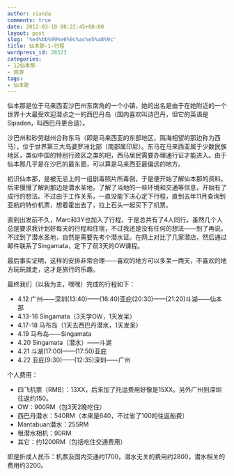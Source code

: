 ```yaml
---
author: xianda
comments: true
date: 2012-03-18 08:22:45+00:00
layout: post
slug: '%e4%bb%99%e6%9c%ac%e5%a8%9c'
title: 仙本那-1-行程
wordpress_id: 28323
categories:
- 12仙本那
- 旅游
tags:
- 仙本那
---
```


仙本那是位于马来西亚沙巴州东南角的一个小镇，她的出名是由于在她附近的一个世界十大最受欢迎潜点之一的西巴丹岛（国内喜欢叫诗巴丹，但它的英语是Sipadan，叫西巴丹更合适）。

沙巴州和砂劳越州合称东马（即是马来西亚的东部地区，隔海相望的那边称为西马），位于世界第三大岛婆罗洲北部（南部属印尼）。东马在马来西亚属于少数民族地区，类似中国的特别行政区之类的吧，西马居民需要办理通行证才能进入。由于仙本那几乎是在沙巴的最东面，可以算是马来西亚最偏远的地方。

初识仙本那，是被无忌上的一组剧毒照片所毒倒，于是便开始了解仙本那的资料。后来慢慢了解到那边是潜水圣地，了解了当地的一些环境和交通等信息，开始有了成行的想法。不过由于工作关系，一直没能下决心定下行程，直到去年11月查询到亚航的特价机票，想着霍出去了，拉上石头一起买下了机票。

直到出发前不久，Marc和3Y也加入了行程，于是总共有了4人同行。虽然几个人总是要求我计划好每天的行程和住宿，不过我还是没有任何的想法——到了再说。不过到了潜水圣地，自然是需要先考个潜水证。在网上对比了几家潜店，然后通过邮件联系了Singamata，定下了前3天的OW课程。

最后事实证明，这样的安排非常合理——喜欢的地方可以多呆一两天，不喜欢的地方玩玩就走，这才是旅行的乐趣。

最终我们（以我为主，嘿嘿）完成的行程如下：

  * 4.12 广州——深圳(13:40)——(16:40)亚庇(20:30)——(21:20)斗湖——仙本那  
  * 4.13-16 Singamata（3天学OW，1天发呆）  
  * 4.17-18 马布岛（1天去西巴丹潜水，1天发呆）  
  * 4.19 马布岛——Singamata  
  * 4.20 Singamata（潜水）——斗湖  
  * 4.21 斗湖(17:00)——(17:50)亚庇  
  * 4.22 亚庇(9:30)——(12:35)深圳——广州 

个人费用：

  * 四飞机票（RMB）：13XX，后来加了托运费用好像是15XX。另外广州到深圳往返约150。  
  * OW：900RM（包3天2晚吃住）  
  * 西巴丹潜水：540RM（本来是640，不过省了100的往返船费）  
  * Mantabuan潜水：255RM  
  * 租潜水相机：90RM  
  * 其它：约1200RM（包括吃住交通费用） 

即是折成人民币：机票及国内交通约1700，潜水无关的费用约2800，潜水相关的费用约3200。
